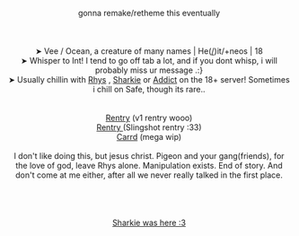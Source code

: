 <p align="center">
gonna remake/retheme this eventually
<br><br>
<br><br>➤ Vee / Ocean, a creature of many names | He(<a href="https://en.pronouns.page/@Diddles">/</a>)it/+neos | 18
<br>➤ Whisper to Int! I tend to go off tab a lot, and if you dont whisp, i will probably miss ur message .:}
<br>➤ Usually chillin with <a href="https://github.com/RIDLEYISM">Rhys</a> , <a href="https://github.com/Sharksters">Sharkie</a> or <a href="https://rentry.co/addict-is-your-host">Addict</a> on the 18+ server! Sometimes i chill on Safe, though its rare.. </a>
<br> 
<br>
  <br> <a href="https://rentry.co/Blood-is-fuel_Hell-is-full">Rentry</a> (v1 rentry wooo)
<br> <a href="https://rentry.co/SI1ngshot"> Rentry </a> (Slingshot rentry :33) 
  <br> <a href="https://oceavnn.carrd.co/">Carrd</a> (mega wip)

<br>
<br> I don't like doing this, but jesus christ. Pigeon and your gang(friends), for the love of god, leave Rhys alone. Manipulation exists. End of story. And don't come at me either, after all we never really talked in the first place.
<br>

<br>
<br>
<br>
<br>
<a href="https://github.com/Sharksters">Sharkie was here :3</a>
